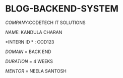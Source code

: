 # BLOG-BACKEND-SYSTEM
*COMPANY*:CODETECH IT SOLUTIONS

*NAME*: KANDULA CHARAN

*INTERN ID * : COD123

*DOMAIN* = BACK END

*DURATION* = 4 WEEKS 

*MENTOR* = NEELA SANTOSH

